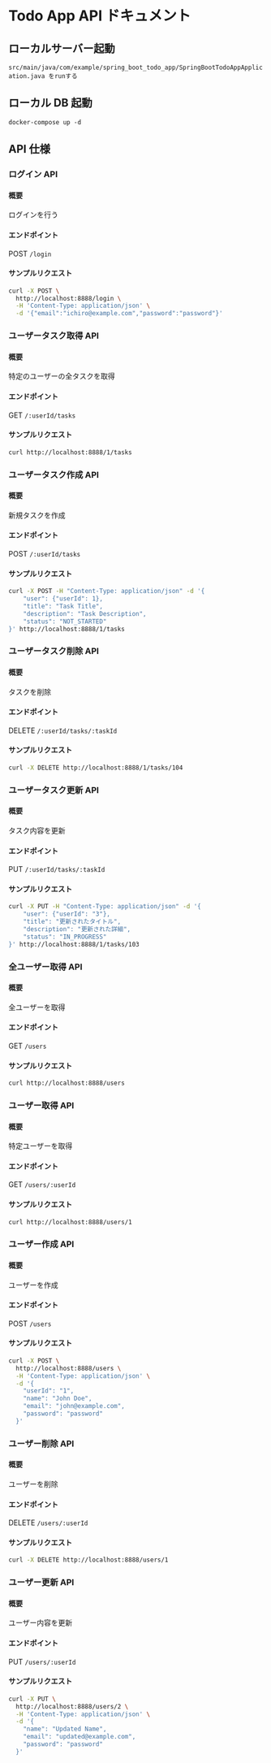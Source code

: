 # Todo App API ドキュメント

## ローカルサーバー起動

`src/main/java/com/example/spring_boot_todo_app/SpringBootTodoAppApplication.java をrunする`

## ローカル DB 起動

`docker-compose up -d`

## API 仕様

### ログイン API

#### 概要

ログインを行う

#### エンドポイント

POST `/login`

#### サンプルリクエスト

```bash
curl -X POST \
  http://localhost:8888/login \
  -H 'Content-Type: application/json' \
  -d '{"email":"ichiro@example.com","password":"password"}'
```

### ユーザータスク取得 API

#### 概要

特定のユーザーの全タスクを取得

#### エンドポイント

GET `/:userId/tasks`

#### サンプルリクエスト

```bash
curl http://localhost:8888/1/tasks
```

### ユーザータスク作成 API

#### 概要

新規タスクを作成

#### エンドポイント

POST `/:userId/tasks`

#### サンプルリクエスト

```bash
curl -X POST -H "Content-Type: application/json" -d '{
    "user": {"userId": 1},
    "title": "Task Title",
    "description": "Task Description",
    "status": "NOT_STARTED"
}' http://localhost:8888/1/tasks
```

### ユーザータスク削除 API

#### 概要

タスクを削除

#### エンドポイント

DELETE `/:userId/tasks/:taskId`

#### サンプルリクエスト

```bash
curl -X DELETE http://localhost:8888/1/tasks/104
```

### ユーザータスク更新 API

#### 概要

タスク内容を更新

#### エンドポイント

PUT `/:userId/tasks/:taskId`

#### サンプルリクエスト

```bash
curl -X PUT -H "Content-Type: application/json" -d '{
    "user": {"userId": "3"},
    "title": "更新されたタイトル",
    "description": "更新された詳細",
    "status": "IN_PROGRESS"
}' http://localhost:8888/1/tasks/103
```

### 全ユーザー取得 API

#### 概要

全ユーザーを取得

#### エンドポイント

GET `/users`

#### サンプルリクエスト

```bash
curl http://localhost:8888/users
```

### ユーザー取得 API

#### 概要

特定ユーザーを取得

#### エンドポイント

GET `/users/:userId`

#### サンプルリクエスト

```bash
curl http://localhost:8888/users/1
```

### ユーザー作成 API

#### 概要

ユーザーを作成

#### エンドポイント

POST `/users`

#### サンプルリクエスト

```bash
curl -X POST \
  http://localhost:8888/users \
  -H 'Content-Type: application/json' \
  -d '{
    "userId": "1",
    "name": "John Doe",
    "email": "john@example.com",
    "password": "password"
  }'
```

### ユーザー削除 API

#### 概要

ユーザーを削除

#### エンドポイント

DELETE `/users/:userId`

#### サンプルリクエスト

```bash
curl -X DELETE http://localhost:8888/users/1
```

### ユーザー更新 API

#### 概要

ユーザー内容を更新

#### エンドポイント

PUT `/users/:userId`

#### サンプルリクエスト

```bash
curl -X PUT \
  http://localhost:8888/users/2 \
  -H 'Content-Type: application/json' \
  -d '{
    "name": "Updated Name",
    "email": "updated@example.com",
    "password": "password"
  }'
```
